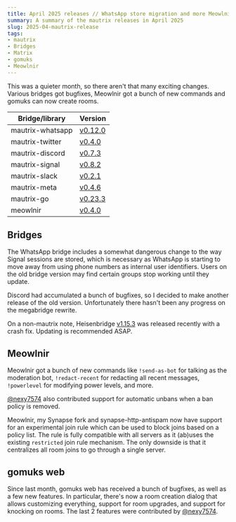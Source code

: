 ```yaml
---
title: April 2025 releases // WhatsApp store migration and more Meowlnir commands
summary: A summary of the mautrix releases in April 2025
slug: 2025-04-mautrix-release
tags:
- mautrix
- Bridges
- Matrix
- gomuks
- Meowlnir
---
```

This was a quieter month, so there aren't that many exciting changes. Various
bridges got bugfixes, Meowlnir got a bunch of new commands and gomuks can now
create rooms.

| Bridge/library    | Version                                                          |
|-------------------|------------------------------------------------------------------|
| mautrix-whatsapp  | [v0.12.0](https://github.com/mautrix/whatsapp/releases/v0.12.0)  |
| mautrix-twitter   | [v0.4.0](https://github.com/mautrix/twitter/releases/v0.4.0)     |
| mautrix-discord   | [v0.7.3](https://github.com/mautrix/discord/releases/v0.7.3)     |
| mautrix-signal    | [v0.8.2](https://github.com/mautrix/signal/releases/v0.8.2)      |
| mautrix-slack     | [v0.2.1](https://github.com/mautrix/slack/releases/v0.2.1)       |
| mautrix-meta      | [v0.4.6](https://github.com/mautrix/meta/releases/v0.4.6)        |
| mautrix-go        | [v0.23.3](https://github.com/mautrix/go/releases/v0.23.3)        |
| meowlnir          | [v0.4.0](https://github.com/maunium/meowlnir/releases/v0.4.0)    |

## Bridges
The WhatsApp bridge includes a somewhat dangerous change to the way Signal
sessions are stored, which is necessary as WhatsApp is starting to move away
from using phone numbers as internal user identifiers. Users on the old bridge
version may find certain groups stop working until they update.

Discord had accumulated a bunch of bugfixes, so I decided to make another
release of the old version. Unfortunately there hasn't been any progress on
the megabridge rewrite.

On a non-mautrix note, Heisenbridge [v1.15.3](https://github.com/hifi/heisenbridge/releases/tag/v1.15.3)
was released recently with a crash fix. Updating is recommended ASAP.

## Meowlnir
Meowlnir got a bunch of new commands like `!send-as-bot` for talking as the
moderation bot, `!redact-recent` for redacting all recent messages,
`!powerlevel` for modifying power levels, and more.

[@nexy7574] also contributed support for automatic unbans when a ban policy is
removed.

Meowlnir, my Synapse fork and synapse-http-antispam now have support for an
experimental join rule which can be used to block joins based on a policy list.
The rule is fully compatible with all servers as it (ab)uses the existing
`restricted` join rule mechanism. The only downside is that it centralizes all
room joins to go through a single server.

## gomuks web
Since last month, gomuks web has received a bunch of bugfixes, as well as a few
new features. In particular, there's now a room creation dialog that allows
customizing everything, support for room upgrades, and support for knocking on
rooms. The last 2 features were contributed by [@nexy7574].

[@nexy7574]: https://github.com/nexy7574
